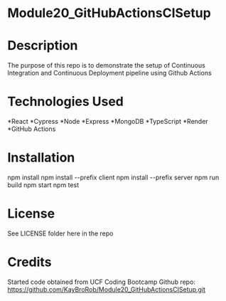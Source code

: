 # Module20_GitHubActionsCISetup

# Description
The purpose of this repo is to demonstrate the setup of Continuous Integration and Continuous Deployment pipeline using Github Actions

# Technologies Used
*React
*Cypress
*Node
*Express
*MongoDB
*TypeScript
*Render
*GitHub Actions

# Installation 
npm install
npm install --prefix client
npm install --prefix server
npm run build
npm start
npm test

# License
See LICENSE folder here in the repo

# Credits
Started code obtained from UCF Coding Bootcamp
Github repo: https://github.com/KayBroRob/Module20_GitHubActionsCISetup.git
